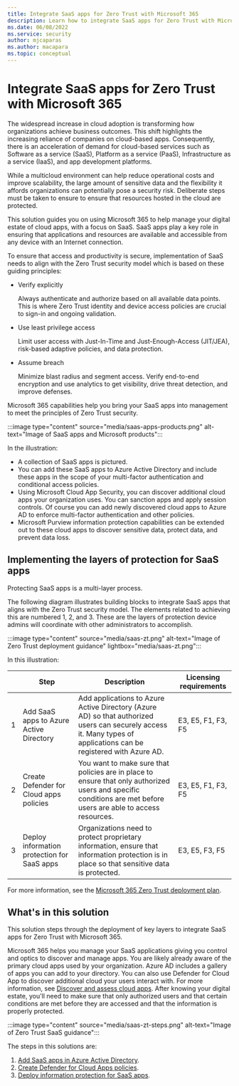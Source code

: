 ```yaml
---
title: Integrate SaaS apps for Zero Trust with Microsoft 365
description: Learn how to integrate SaaS apps for Zero Trust with Microsoft 365
ms.date: 06/08/2022
ms.service: security
author: mjcaparas
ms.author: macapara
ms.topic: conceptual
---
```


# Integrate SaaS apps for Zero Trust with Microsoft 365 

The widespread increase in cloud adoption is transforming how organizations achieve business outcomes.  This shift highlights the increasing reliance of companies on cloud-based apps. Consequently, there is an acceleration of demand for cloud-based services such as Software as a service (SaaS), Platform as a service (PaaS), Infrastructure as a service (IaaS), and app development platforms. 


While a multicloud environment can help reduce operational costs and improve scalability, the large amount of sensitive data and the flexibility it affords organizations can potentially pose a security risk. Deliberate steps must be taken to ensure to ensure that resources hosted in the cloud are protected. 

This solution guides you on using Microsoft 365 to help manage your digital estate of cloud apps, with a focus on SaaS. SaaS apps play a key role in ensuring that applications and resources are available and accessible from any device with an Internet connection.

To ensure that access and productivity is secure, implementation of SaaS needs to align with the Zero Trust security model which is based on these guiding principles:

- Verify explicitly

    Always authenticate and authorize based on all available data points. This is where Zero Trust identity and device access policies are crucial to sign-in and ongoing validation.

- Use least privilege access

    Limit user access with Just-In-Time and Just-Enough-Access (JIT/JEA), risk-based adaptive policies, and data protection.

- Assume breach

    Minimize blast radius and segment access. Verify end-to-end encryption and use analytics to get visibility, drive threat detection, and improve defenses.

Microsoft 365 capabilities help you bring your SaaS apps into management to meet the principles of Zero Trust security. 


:::image type="content" source="media/saas-apps-products.png" alt-text="Image of SaaS apps and Microsoft products":::

In the illustration:
- A collection of SaaS apps is pictured.
- You can add these SaaS apps to Azure Active Directory and include these apps in the scope of your multi-factor authentication and conditional access policies.
- Using Microsoft Cloud App Security, you can discover additional cloud apps your organization uses. You can sanction apps and apply session controls. Of course you can add newly discovered cloud apps to Azure AD to enforce multi-factor authentication and other policies.
- Microsoft Purview information protection capabilities can be extended out to these cloud apps to discover sensitive data, protect data, and prevent data loss.


## Implementing the layers of protection for SaaS apps

Protecting SaaS apps is a multi-layer process. 


The following diagram illustrates building blocks to integrate SaaS apps that aligns with the Zero Trust security model. The elements related to achieving this are numbered 1, 2, and 3. These are the layers of protection device admins will coordinate with other administrators to accomplish.


:::image type="content" source="media/saas-zt.png" alt-text="Image of Zero Trust deployment guidance" lightbox="media/saas-zt.png":::

In this illustration:


|&nbsp;|Step|Description|Licensing requirements|
|---|---|---|---|
|1|Add SaaS apps to Azure Active Directory |Add applications to Azure Active Directory (Azure AD) so that authorized users can securely access it. Many types of applications can be registered with Azure AD.|E3, E5, F1, F3, F5|
|2|Create Defender for Cloud apps policies |You want to make sure that policies are in place to ensure that only authorized users and specific conditions are met before users are able to access resources.   |E3, E5, F1, F3, F5|
|3|Deploy information protection for SaaS apps | Organizations need to protect proprietary information, ensure that information protection is in place so that sensitive data is protected.|E3, E5, F3, F5|



For more information, see the [Microsoft 365 Zero Trust deployment plan](/microsoft-365/security/microsoft-365-zero-trust).


## What's in this solution
This solution steps through the deployment of key layers to integrate SaaS apps for Zero Trust with Microsoft 365. 

Microsoft 365 helps you manage your SaaS applications giving you control and optics to discover and manage apps. You are likely already aware of the primary cloud apps used by your organization. Azure AD includes a gallery of apps you can add to your directory. You can also use Defender for Cloud App to discover additional cloud your users interact with. For more information, see [Discover and assess cloud apps](/defender-cloud-apps/best-practices#discover-and-assess-cloud-apps). After knowing your digital estate, you'll need to make sure that only authorized users and that certain conditions are met before they are accessed and that the information is properly protected.


:::image type="content" source="media/saas-zt-steps.png" alt-text="Image of Zero Trust SaaS guidance":::


The steps in this solutions are:
1. [Add SaaS apps in Azure Active Directory](add-saas-apps.md).
2. [Create Defender for Cloud Apps policies]().
3. [Deploy information protection for SaaS apps]().


